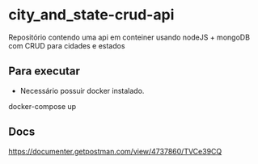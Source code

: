 # city_and_state-crud-api

Repositório contendo uma api em conteiner usando nodeJS + mongoDB com CRUD para cidades e estados

## Para executar

* Necessário possuir docker instalado.

docker-compose up

## Docs

https://documenter.getpostman.com/view/4737860/TVCe39CQ